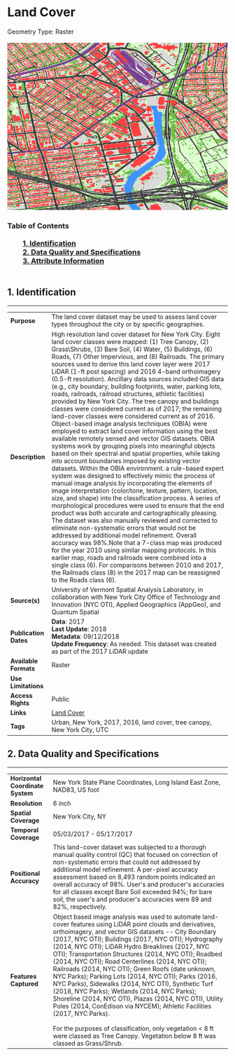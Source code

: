 # Land Cover
Geometry Type: Raster<br><br>![image](https://github.com/CityOfNewYork/nyc-geo-metadata/blob/main/Images/LandCover.png)

### Table of Contents<br><br>&nbsp;&nbsp;&nbsp;&nbsp;&nbsp;&nbsp;&nbsp;&nbsp;&nbsp;[**1. Identification**](#1-identification)<br>&nbsp;&nbsp;&nbsp;&nbsp;&nbsp;&nbsp;&nbsp;&nbsp;&nbsp;[**2. Data Quality and Specifications**](#2-data-quality-and-specifications)<br>&nbsp;&nbsp;&nbsp;&nbsp;&nbsp;&nbsp;&nbsp;&nbsp;&nbsp;[**3. Attribute Information**](#3-attribute-information)<br><br>
## 1. Identification
---------------------------------------------
|     |     |
| --- | --- |
**Purpose** |The land cover dataset may be used to assess land cover types throughout the city or by specific geographies. 
**Description** |High resolution land cover dataset for New York City. Eight land cover classes were mapped: (1) Tree Canopy, (2) Grass\Shrubs, (3) Bare Soil, (4) Water, (5) Buildings, (6) Roads, (7) Other Impervious, and (8) Railroads. The primary sources used to derive this land cover layer were 2017 LiDAR (1-ft post spacing) and 2016 4-band orthoimagery (0.5-ft resolution). Ancillary data sources included GIS data (e.g., city boundary, building footprints, water, parking lots, roads, railroads, railroad structures, athletic facilities) provided by New York City. The tree canopy and buildings classes were considered current as of 2017; the remaining land-cover classes were considered current as of 2016. Object-based image analysis techniques (OBIA) were employed to extract land cover information using the best available remotely sensed and vector GIS datasets. OBIA systems work by grouping pixels into meaningful objects based on their spectral and spatial properties, while taking into account boundaries imposed by existing vector datasets. Within the OBIA environment. a rule-based expert system was designed to effectively mimic the process of manual image analysis by incorporating the elements of image interpretation (color/tone, texture, pattern, location, size, and shape) into the classification process. A series of morphological procedures were used to ensure that the end product was both accurate and cartographically pleasing. The dataset was also manually reviewed and corrected to eliminate non-systematic errors that would not be addressed by additional model refinement. Overall accuracy was 98%.Note that a 7-class map was produced for the year 2010 using similar mapping protocols. In this earlier map, roads and railroads were combined into a single class (6). For comparisons between 2010 and 2017, the Railroads class (8) in the 2017 map can be reassigned to the Roads class (6). 
**Source(s)** |University of Vermont Spatial Analysis Laboratory, in collaboration with New York City Office of Technology and Innovation (NYC OTI), Applied Geographics (AppGeo), and Quantum Spatial
**Publication Dates** |**Data**: 2017<br>**Last Update**: 2018<br>**Metadata**: 09/12/2018<br>**Update Frequency**: As needed. This dataset was created as part of the 2017 LiDAR update
**Available Formats** |Raster
**Use Limitations** |
**Access Rights** |Public
**Links** |[Land Cover](https://data.cityofnewyork.us/Environment/Land-Cover-Raster-Data-2017-6in-Resolution/he6d-2qns)
**Tags** |Urban, New York, 2017, 2016, land cover, tree canopy, New York City, UTC
## 2. Data Quality and Specifications
---------------------------------------------
|     |     |
| --- | --- |
**Horizontal Coordinate System** |New York State Plane Coordinates, Long Island East Zone, NAD83, US foot
**Resolution** |6 inch
**Spatial Coverage** |New York City, NY
**Temporal Coverage** |05/03/2017 - 05/17/2017 
**Positional Accuracy** |This land-cover dataset was subjected to a thorough manual quality control (QC) that focused on correction of non-systematic errors that could not addressed by additional model refinement. A per-pixel accuracy assessment based on 8,493 random points indicated an overall accuracy of 98%.  User's and producer's accuracies for all classes except Bare Soil exceeded 94%; for bare soil, the user's and producer's accuracies were 89 and 82%, respectively.
**Features Captured** |Object based image analysis was used to automate land-cover features using LiDAR point clouds and derivatives, orthoimagery, and vector GIS datasets -- City Boundary (2017, NYC OTI); Buildings (2017, NYC OTI); Hydrography (2014, NYC OTI); LiDAR Hydro Breaklines (2017, NYC OTI); Transportation Structures (2014, NYC OTI); Roadbed (2014, NYC OTI); Road Centerlines (2014, NYC OTI); Railroads (2014, NYC OTI); Green Roofs (date unknown, NYC Parks); Parking Lots (2014, NYC OTI); Parks (2016, NYC Parks), Sidewalks (2014, NYC OTI), Synthetic Turf (2018, NYC Parks); Wetlands (2014, NYC Parks); Shoreline (2014, NYC OTI), Plazas (2014, NYC OTI), Utility Poles (2014, ConEdison via NYCEM); Athletic Facilities (2017, NYC Parks). <br><br> For the purposes of classification, only vegetation < 8 ft were classed as Tree Canopy. Vegetation below 8 ft was classed as Grass/Shrub. 
